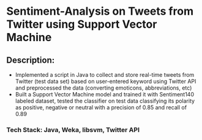 # Sentiment-Analysis on Tweets from Twitter using Support Vector Machine

## Description:
- Implemented a script in Java to collect and store real-time tweets from Twitter (test data set) based on user-entered keyword using Twitter API and preprocessed the data (converting emoticons, abbreviations, etc)
- Built a Support Vector Machine model and trained it with Sentiment140 labeled dataset, tested the classifier on test data classifying its polarity as positive, negative or neutral with a precision of 0.85 and recall of 0.89

### Tech Stack: Java, Weka, libsvm, Twitter API

